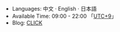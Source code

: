 * Languages: 中文 · English · 日本語
* Available Time: 09:00 - 22:00 「[UTC+9](https://time.is/UTC+9)」
* Blog: [CLICK](http://failedfailure.github.io)
